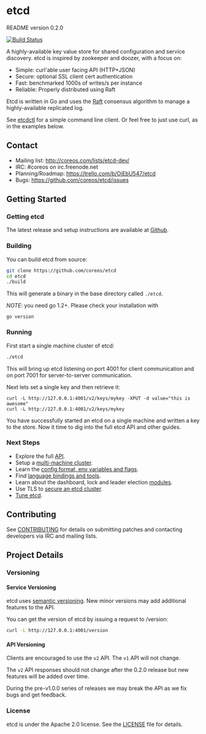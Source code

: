 # etcd

README version 0.2.0

[![Build Status](https://travis-ci.org/coreos/etcd.png)](https://travis-ci.org/coreos/etcd)

A highly-available key value store for shared configuration and service discovery.
etcd is inspired by zookeeper and doozer, with a focus on:

* Simple: curl'able user facing API (HTTP+JSON)
* Secure: optional SSL client cert authentication
* Fast: benchmarked 1000s of writes/s per instance
* Reliable: Properly distributed using Raft

Etcd is written in Go and uses the [Raft][raft] consensus algorithm to manage a highly-available replicated log.

See [etcdctl][etcdctl] for a simple command line client.
Or feel free to just use curl, as in the examples below.

[raft]: https://github.com/coreos/go-raft
[etcdctl]: http://github.com/coreos/etcdctl/

## Contact

- Mailing list: http://coreos.com/lists/etcd-dev/
- IRC: #coreos on irc.freenode.net
- Planning/Roadmap: https://trello.com/b/OiEbU547/etcd
- Bugs: https://github.com/coreos/etcd/issues


## Getting Started

### Getting etcd

The latest release and setup instructions are available at [Github][github-release].

[github-release]: https://github.com/coreos/etcd/releases/


### Building

You can build etcd from source:

```sh
git clone https://github.com/coreos/etcd
cd etcd
./build
```

This will generate a binary in the base directory called `./etcd`.

_NOTE_: you need go 1.2+. Please check your installation with

```
go version
```

### Running

First start a single machine cluster of etcd:

```sh
./etcd
```

This will bring up etcd listening on port 4001 for client communication and on port 7001 for server-to-server communication.

Next lets set a single key and then retrieve it:

```
curl -L http://127.0.0.1:4001/v2/keys/mykey -XPUT -d value="this is awesome"
curl -L http://127.0.0.1:4001/v2/keys/mykey
```

You have successfully started an etcd on a single machine and written a key to the store. Now it time to dig into the full etcd API and other guides.

### Next Steps

- Explore the full [API][api.md].
- Setup a [multi-machine cluster][clustering.md].
- Learn the [config format, env variables and flags][configuration.md].
- Find [language bindings and tools][libraries-and-tools.md].
- Learn about the dashboard, lock and leader election [modules][modules.md].
- Use TLS to [secure an etcd cluster][security.md].
- [Tune etcd][tuning.md].

[api.md]: https://github.com/coreos/etcd/blob/master/Documentation/api.md
[clustering.md]: https://github.com/coreos/etcd/blob/master/Documentation/clustering.md
[configuration.md]: https://github.com/coreos/etcd/blob/master/Documentation/configuration.md
[libraries-and-tools.md]: https://github.com/coreos/etcd/blob/master/Documentation/libraries-and-tools.md
[modules.md]: https://github.com/coreos/etcd/blob/master/Documentation/modules.md
[security.md]: https://github.com/coreos/etcd/blob/master/Documentation/security.md
[tuning.md]: https://github.com/coreos/etcd/blob/master/Documentation/tuning.md

## Contributing

See [CONTRIBUTING](https://github.com/coreos/etcd/blob/master/CONTRIBUTING.md) for details on submitting patches and contacting developers via IRC and mailing lists.

## Project Details

### Versioning

#### Service Versioning

etcd uses [semantic versioning][semver].
New minor versions may add additional features to the API.

You can get the version of etcd by issuing a request to /version:

```sh
curl -L http://127.0.0.1:4001/version
```

[semver]: http://semver.org/

#### API Versioning

Clients are encouraged to use the `v2` API. The `v1` API will not change.

The `v2` API responses should not change after the 0.2.0 release but new features will be added over time.

During the pre-v1.0.0 series of releases we may break the API as we fix bugs and get feedback.

### License

etcd is under the Apache 2.0 license. See the [LICENSE][license] file for details.

[license]: https://github.com/coreos/etcd/blob/master/LICENSE
